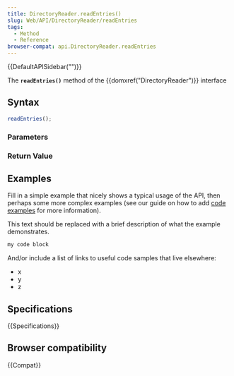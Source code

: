 ```yaml
---
title: DirectoryReader.readEntries()
slug: Web/API/DirectoryReader/readEntries
tags:
  - Method
  - Reference
browser-compat: api.DirectoryReader.readEntries
---
```

{{DefaultAPISidebar("")}}

The **`readEntries()`** method of the {{domxref("DirectoryReader")}} interface 

## Syntax

```js
readEntries();
```

### Parameters



### Return Value



## Examples

Fill in a simple example that nicely shows a typical usage of the API, then perhaps some more complex examples (see our guide on how to add [code examples](/en-US/docs/MDN/Contribute/Structures/Code_examples) for more information).

This text should be replaced with a brief description of what the example demonstrates.

```js
my code block
```

And/or include a list of links to useful code samples that live elsewhere:

*   x
*   y
*   z

## Specifications

{{Specifications}}

## Browser compatibility

{{Compat}}


